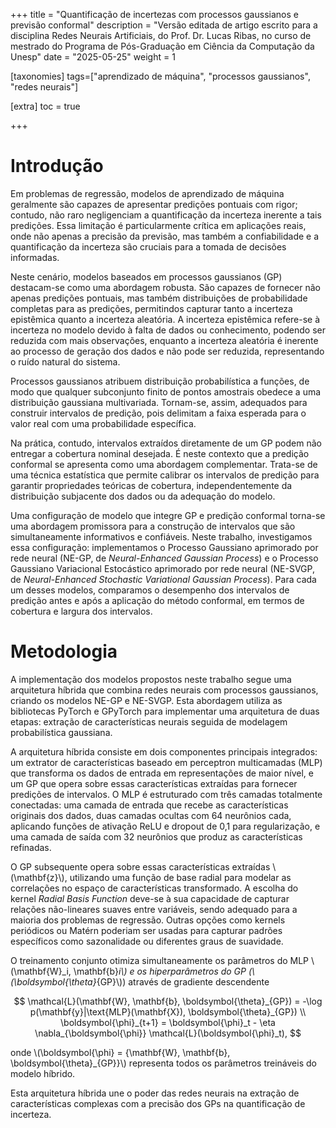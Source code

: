 +++
title = "Quantificação de incertezas com processos gaussianos e previsão conformal"
description = "Versão editada de artigo escrito para a disciplina Redes Neurais Artificiais, do Prof. Dr. Lucas Ribas, no curso de mestrado do Programa de Pós-Graduação em Ciência da Computação da Unesp"
date = "2025-05-25"
weight = 1

[taxonomies]
tags=["aprendizado de máquina", "processos gaussianos", "redes neurais"]

[extra]
toc = true

+++

# Introdução

Em problemas de regressão, modelos de aprendizado de máquina geralmente são capazes de apresentar predições pontuais com rigor; contudo, não raro negligenciam a quantificação da incerteza inerente a tais predições. Essa limitação é particularmente crítica em aplicações reais, onde não apenas a precisão da previsão, mas também a confiabilidade e a quantificação da incerteza são cruciais para a tomada de decisões informadas.

Neste cenário, modelos baseados em processos gaussianos (GP) destacam-se como uma abordagem robusta. São capazes de fornecer não apenas predições pontuais, mas também distribuições de probabilidade completas para as predições, permitindos capturar tanto a incerteza epistêmica quanto a incerteza aleatória. A incerteza epistêmica refere-se à incerteza no modelo devido à falta de dados ou conhecimento, podendo ser reduzida com mais observações, enquanto a incerteza aleatória é inerente ao processo de geração dos dados e não pode ser reduzida, representando o ruído natural do sistema.

Processos gaussianos atribuem distribuição probabilística a funções, de modo que qualquer subconjunto finito de pontos amostrais obedece a uma distribuição gaussiana multivariada. Tornam-se, assim, adequados para construir intervalos de predição, pois delimitam a faixa esperada para o valor real com uma probabilidade específica. 

Na prática, contudo, intervalos extraídos diretamente de um GP podem não entregar a cobertura nominal desejada. É neste contexto que a predição conformal se apresenta como uma abordagem complementar. Trata-se de uma técnica estatística que permite calibrar os intervalos de predição para garantir propriedades teóricas de cobertura, independentemente da distribuição subjacente dos dados ou da adequação do modelo. 

Uma configuração de modelo que integre GP e predição conformal torna-se uma abordagem promissora para a construção de intervalos que são simultaneamente informativos e confiáveis. Neste trabalho, investigamos essa configuração: implementamos o Processo Gaussiano aprimorado por rede neural (NE-GP, de _Neural-Enhanced Gaussian Process_) e o Processo Gaussiano Variacional Estocástico aprimorado por rede neural (NE-SVGP, de _Neural-Enhanced Stochastic Variational Gaussian Process_). Para cada um desses modelos, comparamos o desempenho dos intervalos de predição antes e após a aplicação do método conformal, em termos de cobertura e largura dos intervalos.

# Metodologia

A implementação dos modelos propostos neste trabalho segue uma arquitetura híbrida que combina redes neurais com processos gaussianos, criando os modelos NE-GP e NE-SVGP. Esta abordagem utiliza as bibliotecas PyTorch e GPyTorch para implementar uma arquitetura de duas etapas: extração de características neurais seguida de modelagem probabilística gaussiana.

A arquitetura híbrida consiste em dois componentes principais integrados: um extrator de características baseado em perceptron multicamadas (MLP) que transforma os dados de entrada em representações de maior nível, e um GP que opera sobre essas características extraídas para fornecer predições de intervalos. O MLP é estruturado com três camadas totalmente conectadas: uma camada de entrada que recebe as características originais dos dados, duas camadas ocultas com 64 neurônios cada, aplicando funções de ativação ReLU e dropout de 0,1 para regularização, e uma camada de saída com 32 neurônios que produz as características refinadas.

O GP subsequente opera sobre essas características extraídas \\(\mathbf{z}\\), utilizando uma função de base radial para modelar as correlações no espaço de características transformado. A escolha do kernel _Radial Basis Function_ deve-se à sua capacidade de capturar relações não-lineares suaves entre variáveis, sendo adequado para a maioria dos problemas de regressão. Outras opções como kernels periódicos ou Matérn poderiam ser usadas para capturar padrões específicos como sazonalidade ou diferentes graus de suavidade.

O treinamento conjunto otimiza simultaneamente os parâmetros do MLP \\(\mathbf{W}_i, \mathbf{b}_i\\) e os hiperparâmetros do GP (\\(\boldsymbol{\theta}_{GP}\\)) através de gradiente descendente

$$
\mathcal{L}(\mathbf{W}, \mathbf{b}, \boldsymbol{\theta}_{GP}) = -\log p(\mathbf{y}|\text{MLP}(\mathbf{X}), \boldsymbol{\theta}_{GP}) \\
\boldsymbol{\phi}_{t+1} = \boldsymbol{\phi}_t - \eta \nabla_{\boldsymbol{\phi}} \mathcal{L}(\boldsymbol{\phi}_t),
$$

onde \\(\boldsymbol{\phi} = \{\mathbf{W}, \mathbf{b}, \boldsymbol{\theta}_{GP}\}\\) representa todos os parâmetros treináveis do modelo híbrido.

Esta arquitetura híbrida une o poder das redes neurais na extração de características complexas com a precisão dos GPs na quantificação de incerteza.